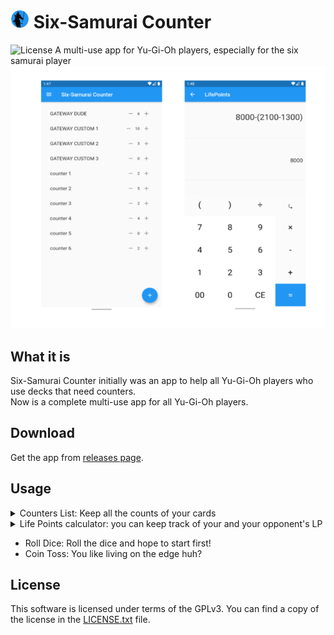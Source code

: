 # ![](./.github/screenshot-README/Icon.png) Six-Samurai Counter
![License](https://img.shields.io/badge/License-GPLv3-blue.svg)
A multi-use app for Yu-Gi-Oh players, especially for the six samurai player
<br>
![](./.github/screenshot-README/all.png)
## What it is

Six-Samurai Counter initially was an app to help all Yu-Gi-Oh players who use decks that need counters. <br>
Now is a complete multi-use app for all Yu-Gi-Oh players.

## Download
Get the app from [releases page](https://github.com/Ggwppino/SixSamuraiCounter/releases).

## Usage

<details><summary> Counters List: Keep all the counts of your cards</summary>
  <ul>
  <li>Press "+" button: add a counter</li>
  <li>Long Press "+" button: add a Gateway Counter (increment count 2 by 2)</li></ul>
</details>

<details><summary> Life Points calculator: you can keep track of your and your opponent's LP</summary>
 <ul><li>Long press "CE" button: reset select lifpoints player</li>
 <li>Press "⤿" button: reset all lifepoints</li></ul>
</details>

- Roll Dice: Roll the dice and hope to start first!
- Coin Toss: You like living on the edge huh?

## License

This software is licensed under terms of the GPLv3. You can find a copy of the license in the [LICENSE.txt](https://github.com/Ggwppino/SixSamuraiCounter/blob/master/LICENSE.txt) file.
